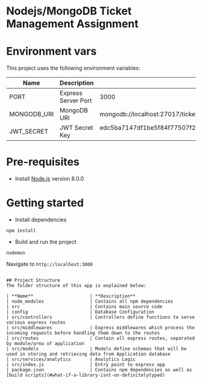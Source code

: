 # Nodejs/MongoDB Ticket Management Assignment

# Environment vars
This project uses the following environment variables:

| Name                          | Description                         | Default Value                                  |
| ----------------------------- | ------------------------------------| -----------------------------------------------|
|PORT           | Express Server Port            | 3000      |
|MONGODB_URI           | MongoDB URI           | mongodb://localhost:27017/ticket-system      |
|JWT_SECRET           | JWT Secret Key          | edc5ba7147df1be5f84f77507f26004402d4b9317a5943c324f7db545083e167      |


# Pre-requisites
- Install [Node.js](https://nodejs.org/en/) version 8.0.0


# Getting started

- Install dependencies
```
npm install
```
- Build and run the project
```
nodemon
```
  Navigate to `http://localhost:3000`
```

## Project Structure
The folder structure of this app is explained below:

| **Name**                     | **Description**
| node_modules                 | Contains all npm dependencies
| src                          | Contains main source code
| config                       | Database Configuration 
| src/controllers              | Controllers define functions to serve various express routes
| src/middlewares              | Express middlewares which process the incoming requests before handling them down to the routes
| src/routes                   | Contain all express routes, separated by module/area of application         
| src/models                   | Models define schemas that will be used in storing and retrieving data from Application database
| src/services/analytics       | Analytics Logic
| src/index.js                 | Entry point to express app
| package.json                 | Contains npm dependencies as well as [build scripts](#what-if-a-library-isnt-on-definitelytyped)

